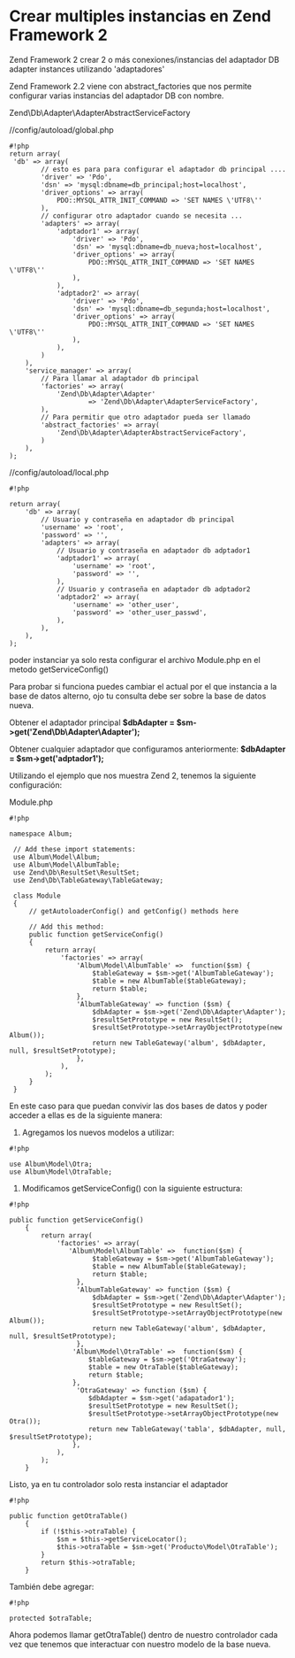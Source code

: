 Crear multiples instancias en Zend Framework 2
==============


Zend Framework 2 crear 2 o más conexiones/instancias del adaptador DB adapter instances utilizando 'adaptadores'

Zend Framework 2.2 viene con abstract_factories que nos permite configurar varias instancias del adaptador DB con nombre. 

Zend\Db\Adapter\AdapterAbstractServiceFactory 


//config/autoload/global.php 

```
#!php
return array(
 'db' => array(
     	// esto es para para configurar el adaptador db principal .... 
        'driver' => 'Pdo',
        'dsn' => 'mysql:dbname=db_principal;host=localhost',
        'driver_options' => array(
            PDO::MYSQL_ATTR_INIT_COMMAND => 'SET NAMES \'UTF8\''
        ),
        // configurar otro adaptador cuando se necesita ... 
        'adapters' => array(
            'adptador1' => array(
                'driver' => 'Pdo',
                'dsn' => 'mysql:dbname=db_nueva;host=localhost',
                'driver_options' => array(
                    PDO::MYSQL_ATTR_INIT_COMMAND => 'SET NAMES \'UTF8\''
                ),
            ),
            'adptador2' => array(
                'driver' => 'Pdo',
                'dsn' => 'mysql:dbname=db_segunda;host=localhost',
                'driver_options' => array(
                    PDO::MYSQL_ATTR_INIT_COMMAND => 'SET NAMES \'UTF8\''
                ),
            ),
        )
    ),
    'service_manager' => array(  
    	// Para llamar al adaptador db principal 
        'factories' => array(
            'Zend\Db\Adapter\Adapter'
                    => 'Zend\Db\Adapter\AdapterServiceFactory',
        ),
        // Para permitir que otro adaptador pueda ser llamado 
        'abstract_factories' => array(
            'Zend\Db\Adapter\AdapterAbstractServiceFactory',
        )
    ),
);
```

   

//config/autoload/local.php 


```
#!php

return array(
    'db' => array(
    	// Usuario y contraseña en adaptador db principal
        'username' => 'root',
        'password' => '',
        'adapters' => array(
        	// Usuario y contraseña en adaptador db adptador1
            'adptador1' => array(
                'username' => 'root',
                'password' => '',
            ),
            // Usuario y contraseña en adaptador db adptador2
            'adptador2' => array(
                'username' => 'other_user',
                'password' => 'other_user_passwd',
            ),
        ),
    ),
);
```
poder instanciar ya solo resta configurar el archivo Module.php en el metodo getServiceConfig() 

Para probar si funciona puedes cambiar el actual por el que instancia a la base de datos alterno, ojo tu consulta debe ser sobre la base de datos nueva.

Obtener el adaptador principal **$dbAdapter = $sm->get('Zend\Db\Adapter\Adapter');**

Obtener cualquier adaptador que configuramos anteriormente: **$dbAdapter = $sm->get('adptador1');**


Utilizando el ejemplo que nos muestra Zend 2, tenemos la siguiente configuración:

Module.php


```
#!php

namespace Album;

 // Add these import statements:
 use Album\Model\Album;
 use Album\Model\AlbumTable;
 use Zend\Db\ResultSet\ResultSet;
 use Zend\Db\TableGateway\TableGateway;

 class Module
 {
     // getAutoloaderConfig() and getConfig() methods here

     // Add this method:
     public function getServiceConfig()
     {
         return array(
             'factories' => array(
                 'Album\Model\AlbumTable' =>  function($sm) {
                     $tableGateway = $sm->get('AlbumTableGateway');
                     $table = new AlbumTable($tableGateway);
                     return $table;
                 },
                 'AlbumTableGateway' => function ($sm) {
                     $dbAdapter = $sm->get('Zend\Db\Adapter\Adapter');
                     $resultSetPrototype = new ResultSet();
                     $resultSetPrototype->setArrayObjectPrototype(new Album());
                     return new TableGateway('album', $dbAdapter, null, $resultSetPrototype);
                 },
             ),
         );
     }
 }
```

En este caso para que puedan convivir las dos bases de datos y poder acceder a ellas es de la siguiente manera:

1. Agregamos los nuevos modelos a utilizar: 

```
#!php

use Album\Model\Otra;
use Album\Model\OtraTable;
```
1. Modificamos getServiceConfig() con la siguiente estructura:


```
#!php

public function getServiceConfig()
    {
        return array(
            'factories' => array(
               'Album\Model\AlbumTable' =>  function($sm) {
                     $tableGateway = $sm->get('AlbumTableGateway');
                     $table = new AlbumTable($tableGateway);
                     return $table;
                 },
                 'AlbumTableGateway' => function ($sm) {
                     $dbAdapter = $sm->get('Zend\Db\Adapter\Adapter');
                     $resultSetPrototype = new ResultSet();
                     $resultSetPrototype->setArrayObjectPrototype(new Album());
                     return new TableGateway('album', $dbAdapter, null, $resultSetPrototype);
                 },          
                'Album\Model\OtraTable' =>  function($sm) {
                    $tableGateway = $sm->get('OtraGateway');
                    $table = new OtraTable($tableGateway);
                    return $table;
                },
                 'OtraGateway' => function ($sm) {
                    $dbAdapter = $sm->get('adapatador1');
                    $resultSetPrototype = new ResultSet();
                    $resultSetPrototype->setArrayObjectPrototype(new Otra());
                    return new TableGateway('tabla', $dbAdapter, null, $resultSetPrototype);
                },
            ),
        );
    }
```
Listo, ya en tu controlador solo resta instanciar el adaptador


```
#!php

public function getOtraTable()
    {
        if (!$this->otraTable) {
            $sm = $this->getServiceLocator();
            $this->otraTable = $sm->get('Producto\Model\OtraTable');
        }
        return $this->otraTable;
    }
```
También debe agregar:


```
#!php

protected $otraTable;
```

Ahora podemos llamar getOtraTable() dentro de nuestro controlador cada vez que tenemos que interactuar con nuestro modelo de la base nueva.
